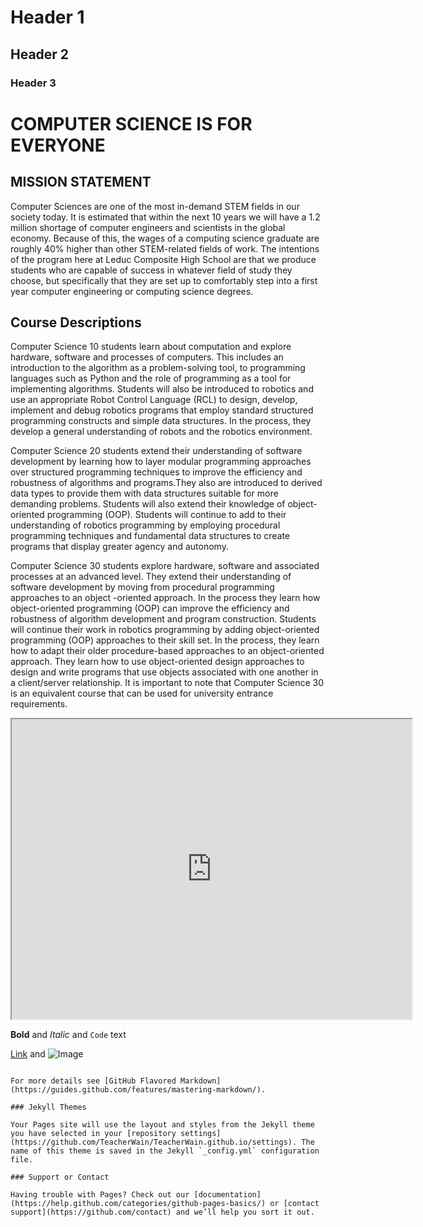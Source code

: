 # Header 1
## Header 2
### Header 3

# COMPUTER SCIENCE IS FOR EVERYONE

## MISSION STATEMENT

Computer Sciences are one of the most in-demand STEM fields in our society today. It is estimated that within the next 10 years we will have a 1.2 million shortage of computer engineers and scientists in the global economy. Because of this, the wages of a computing science graduate are roughly 40% higher than other STEM-related fields of work. The intentions of the program here at Leduc Composite High School are that we produce students who are capable of success in whatever field of study they choose, but specifically that they are set up to comfortably step into a first year computer engineering or computing science degrees.

## Course Descriptions

Computer Science 10 students learn about computation and explore hardware, software and processes of computers. This includes an introduction to the algorithm as a problem-solving tool, to programming languages such as Python and the role of programming as a tool for implementing algorithms. Students will also be introduced to robotics and use an appropriate Robot Control Language (RCL) to design, develop, implement and debug robotics programs that employ standard structured programming constructs and simple data structures. In the process, they develop a general understanding of robots and the robotics environment.

Computer Science 20 students extend their understanding of software development by learning how to layer modular programming approaches over structured programming techniques to improve the efficiency and robustness of algorithms and programs.They also are introduced to derived data types to provide them with data structures suitable for more demanding problems. Students will also extend their knowledge of object-oriented programming (OOP). Students will continue to add to their understanding of robotics programming by employing procedural programming techniques and fundamental data structures to create programs that display greater agency and autonomy.

Computer Science 30 students explore hardware, software and associated processes at an advanced level. They extend their understanding of software development by moving from procedural programming approaches to an object -oriented approach. In the process they learn how object-oriented programming (OOP) can improve the efficiency and robustness of algorithm development and program construction. Students will continue their work in robotics programming by adding object-oriented programming (OOP) approaches to their skill set. In the process, they learn how to adapt their older procedure-based approaches to an object-oriented approach. They learn how to use object-oriented design approaches to design and write programs that use objects associated with one another in a client/server relationship. It is important to note that Computer Science 30 is an equivalent course that can be used for university entrance requirements.

<iframe src="https://drive.google.com/file/d/16JjY7kM5ZaCmndZ0N5cdPz-LyKLbsXzL/preview" width="640" height="480"></iframe>

**Bold** and _Italic_ and `Code` text

[Link](url) and ![Image](src)
```

For more details see [GitHub Flavored Markdown](https://guides.github.com/features/mastering-markdown/).

### Jekyll Themes

Your Pages site will use the layout and styles from the Jekyll theme you have selected in your [repository settings](https://github.com/TeacherWain/TeacherWain.github.io/settings). The name of this theme is saved in the Jekyll `_config.yml` configuration file.

### Support or Contact

Having trouble with Pages? Check out our [documentation](https://help.github.com/categories/github-pages-basics/) or [contact support](https://github.com/contact) and we’ll help you sort it out.
